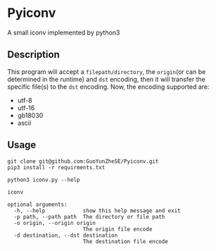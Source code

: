 # Pyiconv
A small iconv implemented by python3
## Description
This program will accept a `filepath/directory`, the `origin`(or can be determined in the runtime) and `dst` encoding, then it will transfer the specific file(s) to the `dst` encoding.
Now, the encoding supported are:
- utf-8
- utf-16
- gb18030
- ascii

## Usage
```shell
git clone git@github.com:GuoYunZheSE/Pyiconv.git
pip3 install -r requirments.txt

python3 iconv.py --help

iconv

optional arguments:
  -h, --help            show this help message and exit
  -p path, --path path  The directory or file path
  -o origin, --origin origin
                        The origin file encode
  -d destination, --dst destination
                        The destination file encode

```
